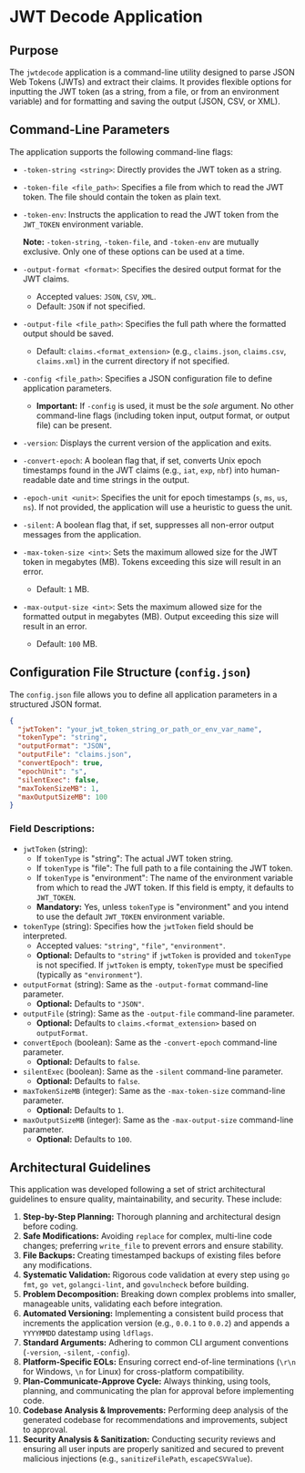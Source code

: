 # JWT Decode Application

## Purpose
The `jwtdecode` application is a command-line utility designed to parse JSON Web Tokens (JWTs) and extract their claims. It provides flexible options for inputting the JWT token (as a string, from a file, or from an environment variable) and for formatting and saving the output (JSON, CSV, or XML).

## Command-Line Parameters

The application supports the following command-line flags:

*   `-token-string <string>`: Directly provides the JWT token as a string.
*   `-token-file <file_path>`: Specifies a file from which to read the JWT token. The file should contain the token as plain text.
*   `-token-env`: Instructs the application to read the JWT token from the `JWT_TOKEN` environment variable.

    **Note:** `-token-string`, `-token-file`, and `-token-env` are mutually exclusive. Only one of these options can be used at a time.

*   `-output-format <format>`: Specifies the desired output format for the JWT claims.
    *   Accepted values: `JSON`, `CSV`, `XML`.
    *   Default: `JSON` if not specified.
*   `-output-file <file_path>`: Specifies the full path where the formatted output should be saved.
    *   Default: `claims.<format_extension>` (e.g., `claims.json`, `claims.csv`, `claims.xml`) in the current directory if not specified.
*   `-config <file_path>`: Specifies a JSON configuration file to define application parameters.
    *   **Important:** If `-config` is used, it must be the *sole* argument. No other command-line flags (including token input, output format, or output file) can be present.
*   `-version`: Displays the current version of the application and exits.
*   `-convert-epoch`: A boolean flag that, if set, converts Unix epoch timestamps found in the JWT claims (e.g., `iat`, `exp`, `nbf`) into human-readable date and time strings in the output.
*   `-epoch-unit <unit>`: Specifies the unit for epoch timestamps (`s`, `ms`, `us`, `ns`). If not provided, the application will use a heuristic to guess the unit.
*   `-silent`: A boolean flag that, if set, suppresses all non-error output messages from the application.
*   `-max-token-size <int>`: Sets the maximum allowed size for the JWT token in megabytes (MB). Tokens exceeding this size will result in an error.
    *   Default: `1` MB.
*   `-max-output-size <int>`: Sets the maximum allowed size for the formatted output in megabytes (MB). Output exceeding this size will result in an error.
    *   Default: `100` MB.

## Configuration File Structure (`config.json`)

The `config.json` file allows you to define all application parameters in a structured JSON format.

```json
{
  "jwtToken": "your_jwt_token_string_or_path_or_env_var_name",
  "tokenType": "string",
  "outputFormat": "JSON",
  "outputFile": "claims.json",
  "convertEpoch": true,
  "epochUnit": "s",
  "silentExec": false,
  "maxTokenSizeMB": 1,
  "maxOutputSizeMB": 100
}
```

### Field Descriptions:

*   `jwtToken` (string):
    *   If `tokenType` is "string": The actual JWT token string.
    *   If `tokenType` is "file": The full path to a file containing the JWT token.
    *   If `tokenType` is "environment": The name of the environment variable from which to read the JWT token. If this field is empty, it defaults to `JWT_TOKEN`.
    *   **Mandatory:** Yes, unless `tokenType` is "environment" and you intend to use the default `JWT_TOKEN` environment variable.
*   `tokenType` (string): Specifies how the `jwtToken` field should be interpreted.
    *   Accepted values: `"string"`, `"file"`, `"environment"`.
    *   **Optional:** Defaults to `"string"` if `jwtToken` is provided and `tokenType` is not specified. If `jwtToken` is empty, `tokenType` must be specified (typically as `"environment"`).
*   `outputFormat` (string): Same as the `-output-format` command-line parameter.
    *   **Optional:** Defaults to `"JSON"`.
*   `outputFile` (string): Same as the `-output-file` command-line parameter.
    *   **Optional:** Defaults to `claims.<format_extension>` based on `outputFormat`.
*   `convertEpoch` (boolean): Same as the `-convert-epoch` command-line parameter.
    *   **Optional:** Defaults to `false`.
*   `silentExec` (boolean): Same as the `-silent` command-line parameter.
    *   **Optional:** Defaults to `false`.
*   `maxTokenSizeMB` (integer): Same as the `-max-token-size` command-line parameter.
    *   **Optional:** Defaults to `1`.
*   `maxOutputSizeMB` (integer): Same as the `-max-output-size` command-line parameter.
    *   **Optional:** Defaults to `100`.

## Architectural Guidelines

This application was developed following a set of strict architectural guidelines to ensure quality, maintainability, and security. These include:

1.  **Step-by-Step Planning:** Thorough planning and architectural design before coding.
2.  **Safe Modifications:** Avoiding `replace` for complex, multi-line code changes; preferring `write_file` to prevent errors and ensure stability.
3.  **File Backups:** Creating timestamped backups of existing files before any modifications.
4.  **Systematic Validation:** Rigorous code validation at every step using `go fmt`, `go vet`, `golangci-lint`, and `govulncheck` before building.
5.  **Problem Decomposition:** Breaking down complex problems into smaller, manageable units, validating each before integration.
6.  **Automated Versioning:** Implementing a consistent build process that increments the application version (e.g., `0.0.1` to `0.0.2`) and appends a `YYYYMMDD` datestamp using `ldflags`.
7.  **Standard Arguments:** Adhering to common CLI argument conventions (`-version`, `-silent`, `-config`).
8.  **Platform-Specific EOLs:** Ensuring correct end-of-line terminations (`\r\n` for Windows, `\n` for Linux) for cross-platform compatibility.
9.  **Plan-Communicate-Approve Cycle:** Always thinking, using tools, planning, and communicating the plan for approval before implementing code.
10. **Codebase Analysis & Improvements:** Performing deep analysis of the generated codebase for recommendations and improvements, subject to approval.
11. **Security Analysis & Sanitization:** Conducting security reviews and ensuring all user inputs are properly sanitized and secured to prevent malicious injections (e.g., `sanitizeFilePath`, `escapeCSVValue`).
